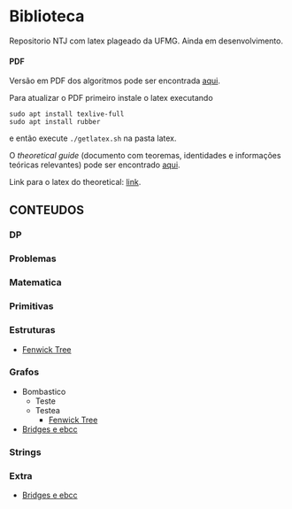 # Biblioteca

Repositorio NTJ com latex plageado da UFMG.
Ainda em desenvolvimento.

#### PDF

Versão em PDF dos algoritmos pode ser encontrada [aqui](https://github.com/brunomaletta/Biblioteca/blob/master/pdf/biblioteca.pdf).

Para atualizar o PDF primeiro instale o latex executando 
```
sudo apt install texlive-full
sudo apt install rubber
```
e então execute `./getlatex.sh` na pasta latex.


O *theoretical guide* (documento com teoremas, identidades e informações teóricas relevantes) pode ser encontrado [aqui](https://github.com/brunomaletta/Biblioteca/blob/master/pdf/theoretical.pdf).

Link para o latex do theoretical: [link](https://www.overleaf.com/read/xrbtzvvkmkxs).

## CONTEUDOS


### DP


### Problemas


### Matematica


### Primitivas


### Estruturas

- [Fenwick Tree](https://github.com/enzo200325/ntj/codigos/Estruturas/fenwick.cpp)

### Grafos

- Bombastico
	- Teste
	- Testea
		- [Fenwick Tree](https://github.com/enzo200325/ntj/codigos/Grafos/Bombastico/Testea/a.cpp)
- [Bridges e ebcc](https://github.com/enzo200325/ntj/codigos/Grafos/bridges.cpp)

### Strings


### Extra

- [Bridges e ebcc](https://github.com/enzo200325/ntj/codigos/Extra/bridges.cpp)
